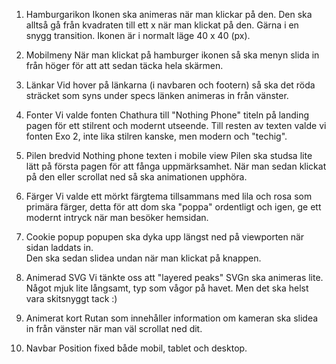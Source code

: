 1. Hamburgarikon
    Ikonen ska animeras när man klickar på den. 
    Den ska alltså gå från kvadraten till ett x när man klickat på den. 
    Gärna i en snygg transition. 
    Ikonen är i normalt läge 40 x 40 (px).

2. Mobilmeny
    När man klickat på hamburger ikonen så ska menyn slida in från höger för att att sedan täcka hela skärmen.         

3. Länkar
    Vid hover på länkarna (i navbaren och footern) så ska det röda sträcket som syns under specs länken animeras in från vänster.  

4. Fonter
    Vi valde fonten Chathura till "Nothing Phone" titeln på landing pagen för ett stilrent och modernt utseende.
    Till resten av texten valde vi fonten Exo 2, inte lika stilren kanske, men modern och "techig". 

5. Pilen bredvid Nothing phone texten i mobile view
    Pilen ska studsa lite lätt på första pagen för att fånga uppmärksamhet.
    När man sedan klickat på den eller scrollat ned så ska animationen upphöra. 

6. Färger
    Vi valde ett mörkt färgtema tillsammans med lila och rosa som primära färger, detta för att dom ska "poppa" ordentligt och igen, ge ett modernt intryck när man besöker hemsidan. 

7. Cookie popup
    popupen ska dyka upp längst ned på viewporten när sidan laddats in.     
    Den ska sedan slidea undan när man klickat på knappen.     

8. Animerad SVG
    Vi tänkte oss att "layered peaks" SVGn ska animeras lite. Något mjuk lite långsamt, typ som vågor på havet. 
    Men det ska helst vara skitsnyggt tack :)

9. Animerat kort
    Rutan som innehåller information om kameran ska slidea in från vänster när man väl scrollat ned dit. 

10. Navbar
    Position fixed både mobil, tablet och desktop.